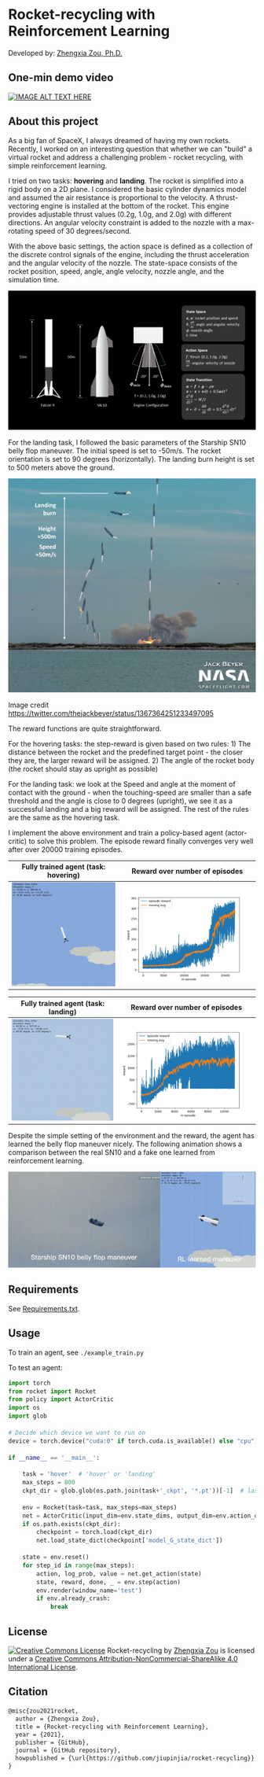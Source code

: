 # Rocket-recycling with Reinforcement Learning

Developed by: [Zhengxia Zou, Ph.D.](https://zhengxiazou.github.io/)




## One-min demo video

[![IMAGE ALT TEXT HERE](https://img.youtube.com/vi/gsIiniJMr3E/0.jpg)](https://www.youtube.com/watch?v=gsIiniJMr3E)



## About this project

As a big fan of SpaceX, I always dreamed of having my own rockets. Recently, I worked on an interesting question that whether we can "build" a virtual rocket and address a challenging problem - rocket recycling, with simple reinforcement learning. 

I tried on two tasks: **hovering** and **landing**. The rocket is simplified into a rigid body on a 2D plane. I considered the basic cylinder dynamics model and assumed the air resistance is proportional to the velocity. A thrust-vectoring engine is installed at the bottom of the rocket. This engine provides adjustable thrust values (0.2g, 1.0g, and 2.0g) with different directions. An angular velocity constraint is added to the nozzle with a max-rotating speed of 30 degrees/second.

With the above basic settings, the action space is defined as a collection of the discrete control signals of the engine, including the thrust acceleration and the angular velocity of the nozzle. The state-space consists of the rocket position, speed, angle, angle velocity, nozzle angle, and the simulation time.

![](./image/config.jpg)



For the landing task, I followed the basic parameters of the Starship SN10 belly flop maneuver. The initial speed is set to -50m/s. The rocket orientation is set to 90 degrees (horizontally). The landing burn height is set to 500 meters above the ground. 

![](./image/timelapse.jpg)

Image credit https://twitter.com/thejackbeyer/status/1367364251233497095



The reward functions are quite straightforward.

For the hovering tasks: the step-reward is given based on two rules: 1) The distance between the rocket and the predefined target point - the closer they are, the larger reward will be assigned. 2) The angle of the rocket body (the rocket should stay as upright as possible)

For the landing task: we look at the Speed and angle at the moment of contact with the ground - when the touching-speed are smaller than a safe threshold and the angle is close to 0 degrees (upright), we see it as a successful landing and a big reward will be assigned. The rest of the rules are the same as the hovering task.


I implement the above environment and train a policy-based agent (actor-critic) to solve this problem. The episode reward finally converges very well after over 20000 training episodes.

| Fully trained agent (task: hovering) |        Reward over number of episodes        |
| :----------------------------------: | :------------------------------------------: |
|       ![](./image/h_20k.gif)       | ![](./image/hovering_rewards_00022301.jpg) |


| Fully trained agent (task: landing) |        Reward over number of episodes        |
| :----------------------------------: | :------------------------------------------: |
|       ![](./image/l_11k.gif)       | ![](./image/landing_rewards_00011201.jpg) |


Despite the simple setting of the environment and the reward, the agent has learned the belly flop maneuver nicely. The following animation shows a comparison between the real SN10 and a fake one learned from reinforcement learning.

![](./image/belly_flop.gif)




## Requirements

See [Requirements.txt](Requirements.txt).



## Usage

To train an agent, see `./example_train.py`

To test an agent:

```python
import torch
from rocket import Rocket
from policy import ActorCritic
import os
import glob

# Decide which device we want to run on
device = torch.device("cuda:0" if torch.cuda.is_available() else "cpu")

if __name__ == '__main__':

    task = 'hover'  # 'hover' or 'landing'
    max_steps = 800
    ckpt_dir = glob.glob(os.path.join(task+'_ckpt', '*.pt'))[-1]  # last ckpt

    env = Rocket(task=task, max_steps=max_steps)
    net = ActorCritic(input_dim=env.state_dims, output_dim=env.action_dims).to(device)
    if os.path.exists(ckpt_dir):
        checkpoint = torch.load(ckpt_dir)
        net.load_state_dict(checkpoint['model_G_state_dict'])

    state = env.reset()
    for step_id in range(max_steps):
        action, log_prob, value = net.get_action(state)
        state, reward, done, _ = env.step(action)
        env.render(window_name='test')
        if env.already_crash:
            break
```



## License

<a rel="license" href="http://creativecommons.org/licenses/by-nc-sa/4.0/"><img alt="Creative Commons License" style="border-width:0" src="https://i.creativecommons.org/l/by-nc-sa/4.0/88x31.png" /></a><span xmlns:dct="http://purl.org/dc/terms/" property="dct:title">  Rocket-recycling</span> by <a xmlns:cc="http://creativecommons.org/ns#" href="http://www-personal.umich.edu/~zzhengxi/">Zhengxia Zou</a> is licensed under a <a rel="license" href="http://creativecommons.org/licenses/by-nc-sa/4.0/">Creative Commons Attribution-NonCommercial-ShareAlike 4.0 International License</a>.



## Citation

``````
@misc{zou2021rocket,
  author = {Zhengxia Zou},
  title = {Rocket-recycling with Reinforcement Learning},
  year = {2021},
  publisher = {GitHub},
  journal = {GitHub repository},
  howpublished = {\url{https://github.com/jiupinjia/rocket-recycling}}
}
``````